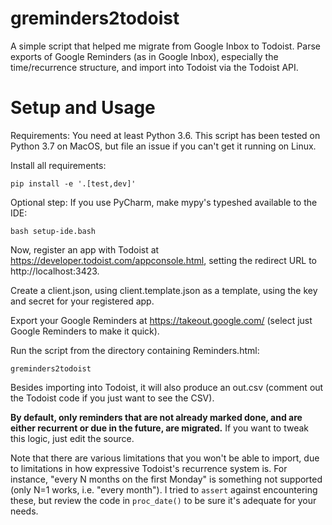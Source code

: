 # greminders2todoist

A simple script that helped me migrate from Google Inbox to Todoist.  Parse exports of Google Reminders (as in Google Inbox), especially the time/recurrence structure, and import into Todoist via the Todoist API.

# Setup and Usage

Requirements: You need at least Python 3.6.  This script has been tested on Python 3.7 on MacOS, but file an issue if you can't get it running on Linux.

Install all requirements:

    pip install -e '.[test,dev]'

Optional step: If you use PyCharm, make mypy's typeshed available to the IDE:

    bash setup-ide.bash

Now, register an app with Todoist at https://developer.todoist.com/appconsole.html, setting the redirect
URL to http://localhost:3423.

Create a client.json, using client.template.json as a template, using the key and secret for your registered app.

Export your Google Reminders at https://takeout.google.com/ (select just Google Reminders to make it quick).

Run the script from the directory containing Reminders.html:

    greminders2todoist

Besides importing into Todoist, it will also produce an out.csv (comment out the Todoist code if you just want to see the CSV).

**By default, only reminders that are not already marked done, and are either recurrent or due in the future, are migrated.** If you want to tweak this logic, just edit the source.

Note that there are various limitations that you won't be able to import, due to limitations in how expressive Todoist's recurrence system is. For instance, "every N months on the first Monday" is something not supported (only N=1 works, i.e. "every month"). I tried to `assert` against encountering these, but review the code in `proc_date()` to be sure it's adequate for your needs.
